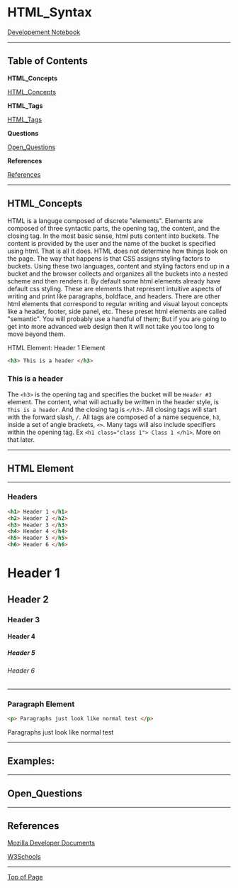 # HTML_Syntax
[Developement Notebook](Table%20of%20Contents.md)
_______________________________________________________

## Table of Contents
**HTML_Concepts**

[HTML_Concepts](#HTML_Concepts)

**HTML_Tags**

[HTML_Tags](#HTML_Tags)

**Questions**

[Open_Questions](#Open_Questions)

**References**

[References](#References)
_______________________________________________________

## HTML_Concepts

HTML is a languge composed of discrete "elements". Elements are composed of three syntactic parts, the opening tag, the content, and the closing tag. In the most basic sense, html puts content into buckets. The content is provided by the user and the name of the bucket is specified using html. That is all it does. HTML does not determine how things look on the page. The way that happens is that CSS assigns styling factors to buckets. Using these two languages, content and styling factors end up in a bucket and the browser collects and organizes all the buckets into a nested scheme and then renders it. By default some html elements already have default css styling. These are elements that represent intuitive aspects of writing and print like paragraphs, boldface, and headers. There are other html elements that correspond to regular writing and visual layout concepts like a header, footer, side panel, etc. These preset html elements are called "semantic". You will probably use a handful of them; But if you are going to get into more advanced web design then it will not take you too long to move beyond them.

HTML Element: Header 1 Element
```html
<h3> This is a header </h3>
```
<h3> This is a header </h3>

The `<h3>` is the opening tag and specifies the bucket will be `Header #3` element. The content, what will actually be written in the header style, is `This is a header`. And the closing tag is `</h3>`. All closing tags will start with the forward slash, `/`. All tags are composed of a name sequence, `h3`, inside a set of angle brackets, `<>`. Many tags will also include specifiers within the opening tag. Ex `<h1 class="class 1"> Class 1 </h1>`. More on that later.       

_______________________________________________________
## HTML Element
_______________________________________________________
### Headers
```html
<h1> Header 1 </h1>
<h2> Header 2 </h2>
<h3> Header 3 </h3>
<h4> Header 4 </h4>
<h5> Header 5 </h5>
<h6> Header 6 </h6>

```
<h1> Header 1 </h1>
<h2> Header 2 </h2>
<h3> Header 3 </h3>
<h4> Header 4 </h4>
<h5> Header 5 </h5>
<h6> Header 6 </h6>

_______________________________________________________
### Paragraph Element
```html
<p> Paragraphs just look like normal test </p>
```
<p> Paragraphs just look like normal test </p>

_______________________________________________________

## Examples:








_______________________________________________________
## Open_Questions


_______________________________________________________
## References

[Mozilla Developer Documents](https://developer.mozilla.org/en-US/docs/Learn/HTML)

[W3Schools](https://www.w3schools.com/html/)
_______________________________________________________

[Top of Page](#HTML_Syntax)